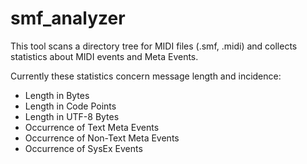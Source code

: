 # smf_analyzer

This tool scans a directory tree for MIDI files (.smf, .midi) and collects statistics about MIDI events and Meta Events.

Currently these statistics concern message length and incidence:

- Length in Bytes
- Length in Code Points
- Length in UTF-8 Bytes
- Occurrence of Text Meta Events
- Occurrence of Non-Text Meta Events
- Occurrence of SysEx Events
